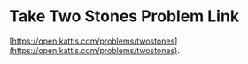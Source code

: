 # Take Two Stones Problem Link
[https://open.kattis.com/problems/twostones](https://open.kattis.com/problems/twostones).
